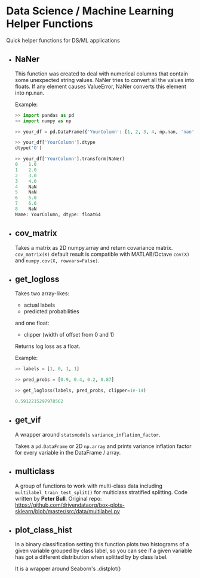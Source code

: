 # Data Science / Machine Learning Helper Functions
Quick helper functions for DS/ML applications

* ## NaNer
  This function was created to deal with numerical columns that contain some unexpected string values. 
  NaNer tries to convert all the values into floats. If any element causes ValueError, NaNer converts this element into np.nan.
  
  Example:
  ```python
  >> import pandas as pd
  >> import numpy as np
  
  >> your_df = pd.DataFrame({'YourColumn': [1, 2, 3, 4, np.nan, 'nan', 5, 6, 'unknown']})
  
  >> your_df['YourColumn'].dtype
  dtype('O')
  
  >> your_df['YourColumn'].transform(NaNer)
  0    1.0
  1    2.0
  2    3.0
  3    4.0
  4    NaN
  5    NaN
  6    5.0
  7    6.0
  8    NaN
  Name: YourColumn, dtype: float64
  ```
  
* ## cov_matrix
  Takes a matrix as 2D numpy.array and return covariance matrix. ```cov_matrix(X)``` default result is compatible with MATLAB/Octave ```cov(X)``` and ```numpy.cov(X, rowvars=False)```.
  
* ## get_logloss
  Takes two array-likes: 
    * actual labels 
    * predicted probabilities
    
  and one float:
    * clipper (width of offset from 0 and 1)
    
  Returns log loss as a float.
 
 
  Example:
  ```python
  >> labels = [1, 0, 1, 1]
  
  >> pred_probs = [0.9, 0.4, 0.2, 0.87]

  >> get_logloss(labels, pred_probs, clipper=1e-14)

  0.5912215297978562
  ```
* ## get_vif

  A wrapper around ```statsmodels``` ```variance_inflation_factor```.
  
  Takes a ```pd.DataFrame``` or 2D ```np.array``` and prints variance inflation factor for every variable in the DataFrame / array.
  
* ## multiclass
  A group of functions to work with multi-class data including ```multilabel_train_test_split()``` for multiclass stratified splitting.
  Code written by **Peter Bull**. Original repo: https://github.com/drivendataorg/box-plots-sklearn/blob/master/src/data/multilabel.py
  
* ## plot_class_hist
  In a binary classification setting this function plots two histograms of a given variable grouped by class label, so you can see if a given variable has got a different distribution when splitted by by class label.
    
  It is a wrapper around Seaborn's .distplot()
